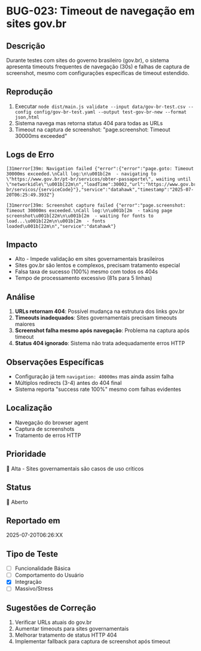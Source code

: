 # BUG-023: Timeout de navegação em sites gov.br

## Descrição
Durante testes com sites do governo brasileiro (gov.br), o sistema apresenta timeouts frequentes de navegação (30s) e falhas de captura de screenshot, mesmo com configurações específicas de timeout estendido.

## Reprodução
1. Executar `node dist/main.js validate --input data/gov-br-test.csv --config config/gov-br-test.yaml --output test-gov-br-new --format json,html`
2. Sistema navega mas retorna status 404 para todas as URLs
3. Timeout na captura de screenshot: "page.screenshot: Timeout 30000ms exceeded"

## Logs de Erro
```
[31merror[39m: Navigation failed {"error":{"error":"page.goto: Timeout 30000ms exceeded.\nCall log:\n\u001b[2m  - navigating to \"https://www.gov.br/pt-br/servicos/obter-passaporte\", waiting until \"networkidle\"\u001b[22m\n","loadTime":30002,"url":"https://www.gov.br/pt-br/servicos/{serviceCode}"},"service":"datahawk","timestamp":"2025-07-20T06:25:49.393Z"}

[31merror[39m: Screenshot capture failed {"error":"page.screenshot: Timeout 30000ms exceeded.\nCall log:\n\u001b[2m  - taking page screenshot\u001b[22m\n\u001b[2m  - waiting for fonts to load...\u001b[22m\n\u001b[2m  - fonts loaded\u001b[22m\n","service":"datahawk"}
```

## Impacto
- Alto - Impede validação em sites governamentais brasileiros
- Sites gov.br são lentos e complexos, precisam tratamento especial
- Falsa taxa de sucesso (100%) mesmo com todos os 404s
- Tempo de processamento excessivo (81s para 5 linhas)

## Análise
1. **URLs retornam 404**: Possível mudança na estrutura dos links gov.br
2. **Timeouts inadequados**: Sites governamentais precisam timeouts maiores
3. **Screenshot falha mesmo após navegação**: Problema na captura após timeout
4. **Status 404 ignorado**: Sistema não trata adequadamente erros HTTP

## Observações Específicas
- Configuração já tem `navigation: 40000ms` mas ainda assim falha
- Múltiplos redirects (3-4) antes do 404 final
- Sistema reporta "success rate 100%" mesmo com falhas evidentes

## Localização
- Navegação do browser agent
- Captura de screenshots
- Tratamento de erros HTTP

## Prioridade
🔴 Alta - Sites governamentais são casos de uso críticos

## Status
🔴 Aberto

## Reportado em
2025-07-20T06:26:XX

## Tipo de Teste
- [ ] Funcionalidade Básica
- [ ] Comportamento do Usuário  
- [x] Integração
- [ ] Massivo/Stress

## Sugestões de Correção
1. Verificar URLs atuais do gov.br
2. Aumentar timeouts para sites governamentais
3. Melhorar tratamento de status HTTP 404
4. Implementar fallback para captura de screenshot após timeout